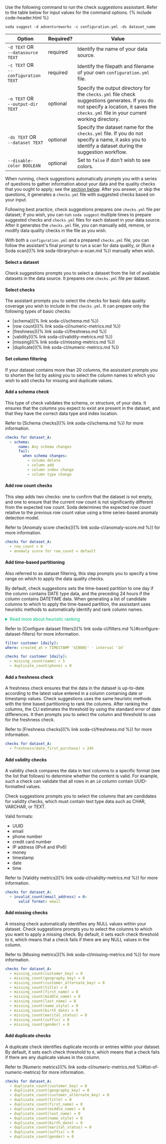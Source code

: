 Use the following command to run the check suggestions assisstant. Refer to the table below for input values for the command options. 
{% include code-header.html %}
```shell
soda suggest -d adventureworks -c configuration.yml -ds dataset_name
```

| Option | Required? | Value |
| ------ | --------- | ----- |
| `-d TEXT` OR<br /> `--datasource TEXT` | required | Identify the name of your data source. |
| `-c TEXT` OR<br />`--configuration TEXT` | required | Identify the filepath and filename of your own `configuration.yml` file. |
| `-o TEXT` OR<br />`--output-dir TEXT` | optional | Specify the output directory for the `checks.yml` file check suggestions generates. If you do not specify a location, it saves the `checks.yml` file in your current working directory.|
| `-ds TEXT` OR<br />`--dataset TEXT` | optional | Specify the dataset name for the `checks.yml` file. If you do not specify a name, it asks you to identify a dataset during the suggestion workflow.
| `--disable-color BOOLEAN` | optional | Set to `false` if don't wish to see colors. |

When running, check suggestions automatically prompts you with a series of questions to gather information about your data and the quality checks that you ought to apply; see the [section below](#suggestion-steps). After you answer, or skip the questions, it generates a `checks.yml` file with suggested checks based on your input.

Following best practice, check suggestions prepares one `checks.yml` file per dataset; if you wish, you can run `soda suggest` multiple times to prepare suggested checks and `checks.yml` files for each dataset in your data source. After it generates the `checks.yml` file, you can manually add, remove, or modify data quality checks in the file as you wish.

With both a `configuration.yml` and a prepared `checks.yml` file, you can follow the assistant's final prompt to run a scan for data quality, or [Run a Soda scan]({% link soda-library/run-a-scan.md %}) manually when wish.

#### Select a dataset
Check suggestions prompts you to select a dataset from the list of available datasets in the data source. It prepares one `checks.yml` file per dataset.

#### Select checks
The assistant prompts you to select the checks for basic data quality coverage you wish to include in the `checks.yml`. It can prepare only the following types of basic checks:

* [schema]({% link soda-cl/schema.md %})
* [row count]({% link soda-cl/numeric-metrics.md %})
* [freshness]({% link soda-cl/freshness.md %})
* [validity]({% link soda-cl/validity-metrics.md %})
* [missing]({% link soda-cl/missing-metrics.md %})
* [duplicate]({% link soda-cl/numeric-metrics.md %})

#### Set column filtering
If your dataset contains more than 20 columns, the assisstant prompts you to shorten the list by asking you to select the column names to which you wish to add checks for missing and duplicate values.

#### Add a schema check
This type of check validates the schema, or structure, of your data. It ensures that the columns you expect to exist are present in the dataset, and that they have the correct data type and index location.

Refer to [Schema checks]({% link soda-cl/schema.md %}) for more information.

```yaml
checks for dataset_A:
  - schema:
      name: Any schema changes
      fail:
        when schema changes:
          - column delete
          - column add
          - column index change
          - column type change
```

#### Add row count checks
This step adds two checks: one to confirm that the dataset is not empty, and one to ensure that the current row count is not significantly different from the expected row count. Soda determines the expected row count relative to the previous row count value using a time series-based anomaly detection model.

Refer to [Anomaly score checks]({% link soda-cl/anomaly-score.md %}) for more information.

```yaml
checks for dataset_A:
  - row_count > 0
  - anomaly score for row_count < default
```

#### Add time-based partitioning
Also referred to as dataset filtering, this step prompts you to specify a time range on which to apply the data quality checks. 

By default, check suggestions sets the time-based partition to one day if the column contains DATE type data, and the preceding 24 hours if the column contains DATETIME data. When generating a list of candidate columns to which to apply the time-based partition, the assisstant uses heuristic methods to automatically identify and rank column names.

<details>
  <summary style="color:#00BC7E">Read more about heuristic ranking</summary>
  The heuristic ranking strategy identifies the most suitable columns for effectively partitioning your data. The algorithm it uses for ranking applies several criteria and heuristic scoring to assess the columns' incrementality, standard deviation, maximum date, missing values, and column names.
  <br /> 
  <ol>
  <li> Incrementality: This criterion checks whether the values in a time-based column incrementally change over time. It assesses if the date or time values consistently increase as new records are added. Columns with higher incrementality scores are more likely to provide a meaningful partitioning mechanism.</li>
  <li>Standard Deviation: Check suggestions uses standard deviation between dates to assess the uniformity or distribution of values in a time-based column. Columns with low standard deviation indicate that the dates are closely packed together, suggesting a more consistent and evenly-spaced distribution.</li>
  <li>Maximum Date: This step examines the maximum date value in a column and compares it to the current date. Columns with a maximum date value that is less than the current date receive a higher score. This criterion helps identify columns with recent data.</li>
  <li>Missing Value: Check suggestions considers the number of missing values in a column; those with fewer missing values receive a higher score. This criterion helps identify columns with more complete data.</li>
  <li>Column Name: Check suggestions analyzes the names of the columns to determine their relevance for partitioning. The algorithm assigns higher points to columns with names that contain keywords such as "create", "insert", "generate", etc. This criterion aims to identify columns that are likely to represent meaningful, time-based information.</li>
  </ol>

  After calculating scores from each of the five criteria, the algorithm combines them to obtain a comprehensive score for each time-based column. The assistant then ranks the columns from highest to lowest score, providing guidance on the partitioning suitability of each column.
</details>

Refer to [Configure dataset filters]({% link soda-cl/filters.md %}#configure-dataset-filters) for more information.

```yaml
filter customer [daily]:
where: created_at > TIMESTAMP '${NOW}' - interval '1d'

checks for customer [daily]:
  - missing_count(name) < 5
  - duplicate_count(phone) = 0
```

#### Add a freshness check
A freshness check ensures that the data in the dataset is up-to-date according to the latest value entered in a column containing date or timestamp values. Check suggestions uses the same heuristic methods with the time based partitioning to rank the columns. After ranking the columns, the CLI estimates the threshold by using the standard error of date differences. It then prompts you to select the column and threshold to use for the freshness check.

Refer to [Freshness checks]({% link soda-cl/freshness.md %}) for more information.

```yaml
checks for dataset_A:
  - freshness(date_first_purchase) < 24h
```

#### Add validity checks
A validity check compares the data in text columns to a specific format (see the list that follows) to determine whether the content is valid. For example, such a check can validate that all rows in an `id` column contain UUID-formatted values.

Check suggestions prompts you to select the columns that are candidates for validity checks, which must contain text type data such as CHAR, VARCHAR, or TEXT.

Valid formats:

* UUID
* email
* phone number
* credit card number
* IP address (IPv4 and IPv6)
* money
* timestamp
* date
* time

Refer to [Validity metrics]({% link soda-cl/validity-metrics.md %}) for more information.

```yaml
checks for dataset_A:
  - invalid_count(email_address) = 0:
      valid format: email
```

#### Add missing checks
A missing check automatically identifies any NULL values within your dataset. Check suggestions prompts you to select the columns to which you want to apply a missing check. By default, it sets each check threshold to `0`, which means that a check fails if there are any NULL values in the column.

Refer to [Missing metrics]({% link soda-cl/missing-metrics.md %}) for more information.

```yaml
checks for dataset_A:
  - missing_count(customer_key) = 0
  - missing_count(geography_key) = 0
  - missing_count(customer_alternate_key) = 0
  - missing_count(title) = 0
  - missing_count(first_name) = 0
  - missing_count(middle_name) = 0
  - missing_count(last_name) = 0
  - missing_count(name_style) = 0
  - missing_count(birth_date) = 0
  - missing_count(marital_status) = 0
  - missing_count(suffix) = 0
  - missing_count(gender) = 0
```

#### Add duplicate checks
 A duplicate check identifies duplicate records or entries within your dataset. By default, it sets each check threshold to `0`, which means that a check fails if there are any duplicate values in the column.

Refer to [Numeric metrics]({% link soda-cl/numeric-metrics.md %}#list-of-numeric-metrics) for more information.

```yaml
checks for dataset_A:
  - duplicate_count(customer_key) = 0
  - duplicate_count(geography_key) = 0
  - duplicate_count(customer_alternate_key) = 0
  - duplicate_count(title) = 0
  - duplicate_count(first_name) = 0
  - duplicate_count(middle_name) = 0
  - duplicate_count(last_name) = 0
  - duplicate_count(name_style) = 0
  - duplicate_count(birth_date) = 0
  - duplicate_count(marital_status) = 0
  - duplicate_count(suffix) = 0
  - duplicate_count(gender) = 0
```